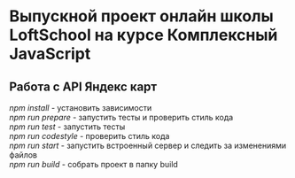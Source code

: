 # Выпускной проект онлайн школы LoftSchool на курсе Комплексный JavaScript
## Работа с API Яндекс карт

*npm install* - установить зависимости  
*npm run prepare* - запустить тесты и проверить стиль кода  
*npm run test* - запустить тесты  
*npm run codestyle* - проверить стиль кода  
*npm run start* - запустить встроенный сервер и следить за изменениями файлов  
*npm run build* - собрать проект в папку build  
